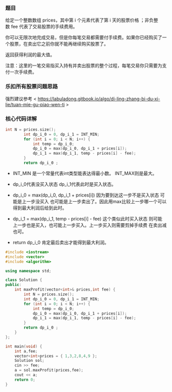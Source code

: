 ### 题目
给定一个整数数组 prices，其中第 i 个元素代表了第 i 天的股票价格 ；非负整数 fee 代表了交易股票的手续费用。

你可以无限次地完成交易，但是你每笔交易都需要付手续费。如果你已经购买了一个股票，在卖出它之前你就不能再继续购买股票了。

返回获得利润的最大值。

注意：这里的一笔交易指买入持有并卖出股票的整个过程，每笔交易你只需要为支付一次手续费。

### 乐扣所有股票问题思路
强烈建议参考 < https://labuladong.gitbook.io/algo/di-ling-zhang-bi-du-xi-lie/tuan-mie-gu-piao-wen-ti >

### 核心代码详解
~~~ c++
int N = prices.size();
		int dp_i_0 = 0, dp_i_1 = INT_MIN;
		for (int i = 0; i < N; i++) {
			int temp = dp_i_0;
			dp_i_0 = max(dp_i_0, dp_i_1 + prices[i]);  
			dp_i_1 = max(dp_i_1, temp - prices[i] - fee);
		}
		return dp_i_0 ;
~~~
+ INT_MIN 是一个常量代表int类型能表达得最小数。 INT_MAX则是最大。

+ dp_i_0代表没买入状态  dp_i_1代表此时是买入状态。

+ dp_i_0 = max(dp_i_0, dp_i_1 + prices[i]) 因为要到达这一步不是买入状态 可能是上一步没买入 也可能是上一步卖出了。因此用max比较上一步哪一个可以得到最大利润后给到此时。

+ dp_i_1 = max(dp_i_1, temp - prices[i] - fee) 这个类似此时买入状态 则可能上一步也是买入，也可能上一步买入。上一步买入则需要剪掉手续费 在卖出减也可。

+ return dp_i_0 肯定最后卖出才能得到最大利润。

~~~ c++
#include <iostream>
#include <vector>
#include <algorithm>

using namespace std;

class Solution {
public:
	int maxProfit(vector<int>& prices,int fee) {
		int N = prices.size();
		int dp_i_0 = 0, dp_i_1 = INT_MIN;
		for (int i = 0; i < N; i++) {
			int temp = dp_i_0;
			dp_i_0 = max(dp_i_0, dp_i_1 + prices[i]);  
			dp_i_1 = max(dp_i_1, temp - prices[i] - fee);
		}
		return dp_i_0 ;
	}
};

int main(void) {
	int a,fee;
	vector<int>prices = { 1,3,2,8,4,9 };
	Solution sol;
	cin >> fee;
	a = sol.maxProfit(prices,fee);
	cout << a;
	return 0;
}
~~~
